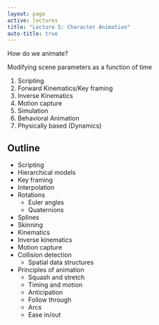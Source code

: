 ```yaml
---
layout: page
active: lectures
title: "Lecture 5: Character Animation"
auto-title: true
---
```







How do we animate?


Modifying scene parameters as a function of time

1. Scripting
1. Forward Kinematics/Key framing
1. Inverse Kinematics
1. Motion capture
1. Simulation
  1. Behavioral Animation
  1. Physically based (Dynamics)



## Outline

- Scripting
- Hierarchical models
- Key framing
- Interpolation
- Rotations
  - Euler angles
  - Quaternions
- Splines
- Skinning
- Kinematics
- Inverse kinematics
- Motion capture
- Collision detection
  - Spatial data structures
- Principles of animation
  - Squash and stretch
  - Timing and motion
  - Anticipation
  - Follow through
  - Arcs
  - Ease in/out
